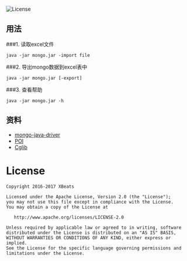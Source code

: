 ![License](https://img.shields.io/badge/license-Apache%202.0-blue.svg)

## 用法

###1. 读取excel文件

```
java -jar mongo.jar -import file
```
###2. 导出mongo数据到excel表中

```
java -jar mongo.jar [-export]
```
###3. 查看帮助

```
java -jar mongo.jar -h
```
    
## 资料

- [mongo-java-driver](https://github.com/mongodb/mongo-java-driver)
- [POI](https://poi.apache.org/download.html)
- [Cglib](https://github.com/cglib/cglib)

# License

   
    Copyright 2016-2017 XBeats

    Licensed under the Apache License, Version 2.0 (the "License");
    you may not use this file except in compliance with the License.
    You may obtain a copy of the License at
    
       http://www.apache.org/licenses/LICENSE-2.0
    
    Unless required by applicable law or agreed to in writing, software
    distributed under the License is distributed on an "AS IS" BASIS,
    WITHOUT WARRANTIES OR CONDITIONS OF ANY KIND, either express or implied.
    See the License for the specific language governing permissions and
    limitations under the License.
    